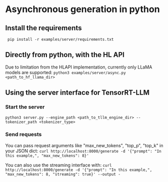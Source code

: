 # Asynchronous generation in python

## Install the requirements

` pip install -r examples/server/requirements.txt`

## Directly from python, with the HL API

Due to limitation from the HLAPI implementation, currently only LLaMA models are supported:
`python3 examples/server/async.py <path_to_hf_llama_dir>`


## Using the server interface for TensorRT-LLM

### Start the server

`python3 server.py --engine_path <path_to_tllm_engine_dir> --tokenizer_path <tokenizer_type>`

### Send requests

You can pass request arguments like "max_new_tokens", "top_p", "top_k" in your JSON dict:
`curl http://localhost:8000/generate -d '{"prompt": "In this example,", "max_new_tokens": 8}'`

You can also use the streaming interface with:
`curl http://localhost:8000/generate -d '{"prompt": "In this example,", "max_new_tokens": 8, "streaming": true}' --output -`
